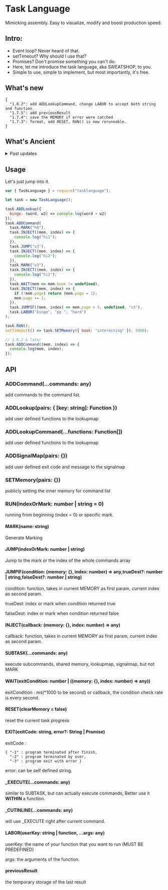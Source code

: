 # Task Language

Mimicking assembly. Easy to visualize, modify and boost production speed.

## Intro:

- Event loop? Never heard of that.
- setTimeout? Why should I use that?
- Promises? Don't promise something you can't do.
- Here, let me introduce the task language, aka SWEATSHOP, to you.
- Simple to use, simple to implement, but most importantly, it's free.

## What's new

```
{
  "1.8.2": add ADDLookupCommand, change LABOR to accept both string and function
  "1.7.5": add previousResult
  "1.7.4": save the MEMORY if error were catched
  "1.7.3": format, add RESET, RUN() is now rerunnable.
}
```

## What's Ancient

<details>
<summary>Past updates</summary>
  <pre>  
{
  "1.6.2": add quick INJECT and log function correctly
  "1.5.3": log full args, prevent [Object Object]
  "1.5.2": remove output
  "1.5.1": add _CUTINLINE
  "1.4.1": RUN can start from a specific mark
  "1.3.3": add _EXECUTE, fix JUMP error
  "1.2.2": change error catch behavior
  "1.1.2": add SUBTASK, change error message, add more examples.
  "1.0.1": capitalize method names to be easily distinguishable, and change LABOR.
}
  </pre>
</details>

## Usage

Let's just jump into it.

```js
var { TaskLanguage } = require("tasklanguage");

let task = new TaskLanguage();

task.ADDLookup({
  bingo: (word, w2) => console.log(word + w2)
});
task.ADDCommand(
  task.MARK("h0"),
  task.INJECT((mem, index) => {
    console.log("hi1");
  }),
  task.JUMP("v3"),
  task.INJECT((mem, index) => {
    console.log("hi2");
  }),
  task.MARK("v3"),
  task.INJECT((mem, index) => {
    console.log("hi3");
  }),
  task.WAIT(mem => mem.book != undefined),
  task.INJECT((mem, index) => {
    if (!mem.page) return (mem.page = 1);
    mem.page += 1;
  }),
  task.JUMPIF((mem, index) => mem.page > 5, undefined, "v3"),
  task.LABOR("bingo", "pp ", "hard")
);

task.RUN();
setTimeout(() => task.SETMemory({ book: "interesting" }), 5000);
```

```js
// 1.6.2 & later
task.ADDCommand((mem, index) => {
  console.log(mem, index);
});
```

## API

### ADDCommand(...commands: any)

add commands to the command list.

### ADDLookup(pairs: { [key: string]: Function })

add user defined functions to the lookupmap

### ADDLookupCommand(...functions: Function[])

add user defined functions to the lookupmap

### ADDSignalMap(pairs: {})

add user defined exit code and message to the signalmap

### SETMemory(pairs: {})

publicly setting the inner memory for command list

### RUN(indexOrMark: number | string = 0)

running from beginning (index = 0) or specific mark.

#### MARK(name: string)

Generate Marking

#### JUMP(indexOrMark: number | string)

Jump to the mark or the index of the whole commands array

#### JUMPIF(condition: (memory: {}, index: number) => any,trueDest?: number | string,falseDest?: number | string)

condition: function, takes in current MEMORY as first param, current index as second param.

trueDest: index or mark when condition returned true

falseDest: index or mark when condition returned false

#### INJECT(callback: (memory: {}, index: number) => any)

callback: function, takes in current MEMORY as first param, current index as second param.

#### SUBTASK(...commands: any)

execute subcommands, shared memory, lookupmap, signalmap, but not MARK

#### WAIT(exitCondition: number | ((memory: {}, index: number) => any))

exitCondition : ms(\*1000 to be second) or callback, the condition check rate is every second.

#### RESET(clearMemory = false)

reset the current task progress

#### EXIT(exitCode: string, error?: String | Promise<any>)

exitCode :

```
{ "-1" : program terminated after finish,
  "-2" : program terminated by user,
  "-3" : program exit with error }
```

error: can be self defined string.

#### \_EXECUTE(...commands: any)

similar to SUBTASK, but can actually execute commands, Better use it **WITHIN** a function.

#### \_CUTINLINE(...commands: any)

will use \_EXECUTE right after current command.

#### LABOR(userKey: string | function, ...args: any)

userKey: the name of your function that you want to run (MUST BE PREDEFINED)

args: the arguments of the function.

#### previousResult

the temporary storage of the last result
